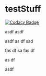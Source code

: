 # testStuff





[![Codacy Badge](https://api.codacy.com/project/badge/Grade/f4388fe27e804aa8926c32ceb634e899)](https://www.codacy.com/app/dreigada/Projeto-PO?utm_source=github.com&amp;utm_medium=referral&amp;utm_content=DReigada/testStuff&amp;utm_campaign=badger)

asdf
asdf

asdf
as
df
sad

fas
df
sa
fas
df

as
df

asdf

